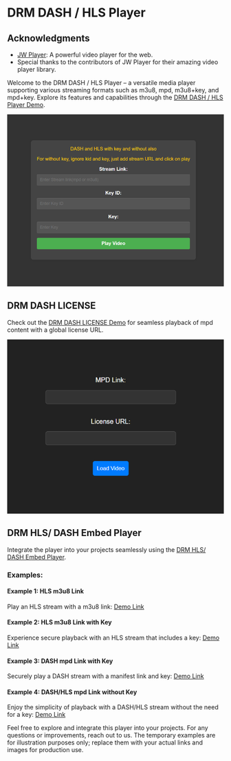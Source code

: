 # DRM DASH / HLS Player

## Acknowledgments

- [JW Player](https://github.com/jwplayer/jwplayer): A powerful video player for the web.
- Special thanks to the contributors of JW Player for their amazing video player library.

Welcome to the DRM DASH / HLS Player – a versatile media player supporting various streaming formats such as m3u8, mpd, m3u8+key, and mpd+key. Explore its features and capabilities through the [DRM DASH / HLS Player Demo](https://kratosrepo.github.io/drm-player/).

![DRM DASH / HLS Player Screenshot](screenshot.png)

## DRM DASH LICENSE

Check out the [DRM DASH LICENSE Demo](https://kratosrepo.github.io//drm-player/mpdLI) for seamless playback of mpd content with a global license URL.

![DRM DASH LICENSE Screenshot](screenshot2.png)

## DRM HLS/ DASH Embed Player

Integrate the player into your projects seamlessly using the [DRM HLS/ DASH Embed Player](https://kratosrepo.github.io/drm-player/?emmbed-url=).

### Examples:

#### Example 1: HLS m3u8 Link

Play an HLS stream with a m3u8 link:
[Demo Link](https://kratosrepo.github.io/drm-player/?emmbed-url=https://prod-ent-live-gm.jiocinema.com/bpk-tv/Sports18_1_HD_voot_MOB/Fallback/index.m3u8)

#### Example 2: HLS m3u8 Link with Key

Experience secure playback with an HLS stream that includes a key:
[Demo Link](https://kratosrepo.github.io/drm-player/?emmbed-url=https://linearjitp-playback.astro.com.my/hls-mp4-fp/linear/2603/default.m3u8&kid=0cbc4d3b4fbd9af512acb2488bb42910&key=30528c4ef882954e5707cd1001d66121)

#### Example 3: DASH mpd Link with Key

Securely play a DASH stream with a manifest link and key:
[Demo Link](https://kratosrepo.github.io/drm-player/?emmbed-url=https://bpprod5linear.akamaized.net/bpk-tv/irdeto_com_Channel_250/output/manifest.mpd&kid=06341bf3dd635e6ca5c71188d0210373&key=1f69fd2356c8be897af33bdbbdd9c093)

#### Example 4: DASH/HLS mpd Link without Key

Enjoy the simplicity of playback with a DASH/HLS stream without the need for a key:
[Demo Link](https://kratosrepo.github.io/drm-player/?emmbed-url=https://cdn.bitmovin.com/content/assets/art-of-motion-dash-hls-progressive/mpds/f08e80da-bf1d-4e3d-8899-f0f6155f6efa.mpd)

Feel free to explore and integrate this player into your projects. For any questions or improvements, reach out to us. The temporary examples are for illustration purposes only; replace them with your actual links and images for production use.

